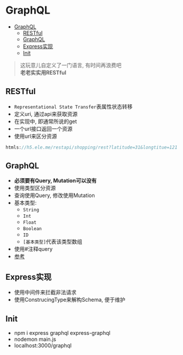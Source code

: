 # GraphQL
<!-- TOC -->

- [GraphQL](#graphql)
  - [RESTful](#restful)
  - [GraphQL](#graphql-1)
  - [Express实现](#express实现)
  - [Init](#init)

<!-- /TOC -->

> 这玩意儿自定义了一门语言, 有时间再浪费吧     
> **老老实实用RESTful**

## RESTful
+ `Representational State Transfer`表属性状态转移
+ 定义uri, 通过api来获取资源
+ 在实现中, 即通常所说的get
+ 一个url接口返回一个资源
+ 使用url来区分资源
```javascript
htmls://h5.ele.me/restapi/shopping/rest?latitude=31&longtitue=121
```
## GraphQL
+ **必须要有Query, Mutation可以没有**
+ 使用类型区分资源
+ 查询使用Query, 修改使用Mutation
+ 基本类型:
    - `String`
    - `Int`
    - `Float`
    - `Boolean`
    - `ID`
    - `[基本类型]`代表该类型数组
+ 使用#注释query
+ [参考](http://graphql.cn/code/)

## Express实现
+ 使用中间件来拦截非法请求
+ 使用ConstrucingType来解构Schema, 便于维护

## Init
+ npm i express graphql express-graphql
+ nodemon main.js
+ localhost:3000/graphql

